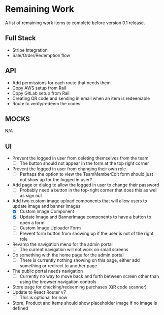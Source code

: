 # Remaining Work
A list of remaining work items to complete before version 0.1 release.

## Full Stack
- Stripe Integration
- Sale/Order/Redemption flow

## API
- Add permissions for each route that needs them
- Copy AWS setup from Rail
- Copy GitLab setup from Rail
- Creating QR code and sending in email when an item is redeemable
- Route to verify/redeem the codes

## MOCKS
N/A

## UI
- Prevent the logged in user from deleting themselves from the team
  - [ ] The button should not appear in the form at the top right corner
- Prevent the logged in user from changing their own role
  - [ ] Perhaps the option to view the TeamMemberEdit form should just not show up for the logged in user?
- Add page or dialog to allow the logged in user to change their password
  - [ ] Probably need a button in the top-right corner that does this as well as sign out
- Add two custom image upload components that will allow users to update image and banner images
  - [x] Custom Image Component
  - [x] Update Image and BannerImage components to have a button to open a form
  - [ ] Custom Image Uploader Form
  - [ ] Prevent form button from showing up if the user is not of the right role
- Revamp the navigation menu for the admin portal
  - [ ] The current navigation will not work on small screens
- Do something with the home page for the admin portal
  - [ ] There is currently nothing showing on this page, either add something or redirect to another page
- The public portal needs navigation
  - [ ] Currently no way to move back and forth between screen other than using the browser navigation controls
- Store page for checking/redeeming purchases (QR code scanner)
- Update to React Router v7
  -  [ ] This is optional for now
- Store, Product and Items should show placeholder image if no image is defined
